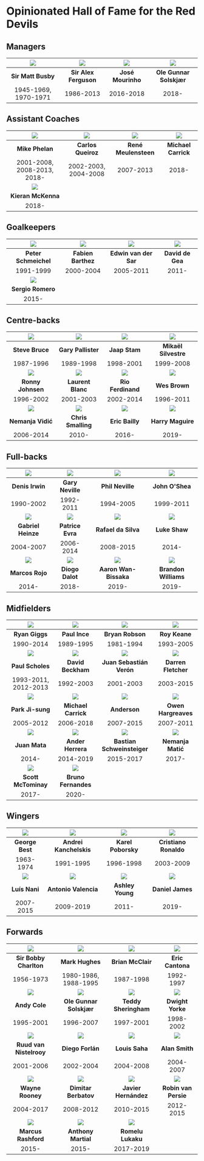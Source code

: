 # Opinionated Hall of Fame for the Red Devils

## Managers

![](managers/matt-busby.png) | ![](managers/alex-ferguson.png) | ![](managers/mourinho.png) | ![](managers/solskjaer.png)
:---------------------------:|:-------------------------------:|:--------------------------:|:-------------------------:
**Sir Matt Busby**           | **Sir Alex Ferguson**           | **José Mourinho**          | **Ole Gunnar Solskjær**
1945-1969, 1970-1971         | 1986-2013                       | 2016-2018                  | 2018-

## Assistant Coaches

![](coaches/phelan.png)      | ![](coaches/queiroz.png) | ![](coaches/meulensteen.png) | ![](coaches/carrick.png)
:---------------------------:|:------------------------:|:----------------------------:|:-----------------------:
**Mike Phelan**              | **Carlos Queiroz**       | **René Meulensteen**         | **Michael Carrick**
2001-2008, 2008-2013, 2018-  | 2002-2003, 2004-2008     | 2007-2013                    | 2018-
![](coaches/mckenna.png)     |
**Kieran McKenna**           |
2018-                        |

## Goalkeepers

![](gk/schmeichel.png)    | ![](gk/barthez.png) | ![](gk/van-der-sar.png) | ![](gk/de-gea.png)
:------------------------:|:-------------------:|:-----------------------:|:-----------------:
**Peter Schmeichel**      | **Fabien Barthez**  | **Edwin van der Sar**   | **David de Gea**
1991-1999                 | 2000-2004           | 2005-2011               | 2011-
![](gk/sergio-romero.png) |
**Sergio Romero**         |
2015-                     |

## Centre-backs

![](cb/bruce.png)   | ![](cb/pallister.png) | ![](cb/stam.png)      | ![](cb/silvestre.png)
:------------------:|:---------------------:|:---------------------:|:--------------------:
**Steve Bruce**     | **Gary Pallister**    | **Jaap Stam**         | **Mikaël Silvestre**
1987-1996           | 1989-1998             | 1998-2001             | 1999-2008
![](cb/johnsen.png) | ![](cb/blanc.png)     | ![](cb/ferdinand.png) | ![](cb/wes-brown.png)
**Ronny Johnsen**   | **Laurent Blanc**     | **Rio Ferdinand**     | **Wes Brown**
1996-2002           | 2001-2003             | 2002-2014             | 1996-2011
![](cb/vidic.png)   | ![](cb/smalling.png)  | ![](cb/bailly.png)    | ![](cb/maguire.png)
**Nemanja Vidić**   | **Chris Smalling**    | **Eric Bailly**       | **Harry Maguire**
2006-2014           | 2010-                 | 2016-                 | 2019-

## Full-backs

![](fb/irwin.png)       | ![](fb/gary-neville.png) | ![](fb/phil-neville.png) | ![](fb/o-shea.png)
:----------------------:|:------------------------:|:------------------------:|:-----------------:
**Denis Irwin**         | **Gary Neville**         | **Phil Neville**         | **John O'Shea**
1990-2002               | 1992-2011                | 1994-2005                | 1999-2011
![](fb/heinze.png)      | ![](fb/evra.png)         | ![](fb/rafael.png)       | ![](fb/shaw.png)
**Gabriel Heinze**      | **Patrice Evra**         | **Rafael da Silva**      | **Luke Shaw**
2004-2007               | 2006-2014                | 2008-2015                | 2014-
![](fb/marcos-rojo.png) | ![](fb/diogo-dalot.png)  | ![](fb/wan-bissaka.png)  | ![](fb/brandon-williams.png)
**Marcos Rojo**         | **Diogo Dalot**          | **Aaron Wan-Bissaka**    | **Brandon Williams**
2014-                   | 2018-                    | 2019-                    | 2019-

## Midfielders

![](mf/giggs.png)      | ![](mf/paul-ince.png)       | ![](mf/bryan-robson.png)   | ![](mf/roy-keane.png)
:---------------------:|:---------------------------:|:--------------------------:|:--------------------:
**Ryan Giggs**         | **Paul Ince**               | **Bryan Robson**           | **Roy Keane**
1990-2014              | 1989-1995                   | 1981-1994                  | 1993-2005
![](mf/scholes.png)    | ![](mf/beckham.png)         | ![](mf/veron.png)          | ![](mf/fletcher.png)
**Paul Scholes**       | **David Beckham**           | **Juan Sebastián Verón**   | **Darren Fletcher**
1993-2011, 2012-2013   | 1992-2003                   | 2001-2003                  | 2003-2015
![](mf/park.png)       | ![](mf/carrick.png)         | ![](mf/anderson.png)       | ![](mf/hargreaves.png)
**Park Ji-sung**       | **Michael Carrick**         | **Anderson**               | **Owen Hargreaves**
2005-2012              | 2006-2018                   | 2007-2015                  | 2007-2011
![](mf/mata.png)       | ![](mf/ander-herrera.png)   | ![](mf/schweinsteiger.png) | ![](mf/matic.png)
**Juan Mata**          | **Ander Herrera**           | **Bastian Schweinsteiger** | **Nemanja Matić**
2014-                  | 2014-2019                   | 2015-2017                  | 2017-
![](mf/mctominay.png)  | ![](mf/bruno-fernandes.png) |
**Scott McTominay**    | **Bruno Fernandes**         |
2017-                  | 2020-                       |

## Wingers

![](wingers/george-best.png)   | ![](wingers/kanchelskis.png) | ![](wingers/poborsky.png) | ![](wingers/ronaldo.png)
:-----------------------------:|:----------------------------:|:-------------------------:|:-----------------------:
**George Best**                | **Andrei Kanchelskis**       | **Karel Poborsky**        | **Cristiano Ronaldo**
1963-1974                      | 1991-1995                    | 1996-1998                 | 2003-2009
![](wingers/nani.png)          | ![](wingers/valencia.png)    | ![](wingers/young.png)    | ![](wingers/daniel-james.png)
**Luís Nani**                  | **Antonio Valencia**         | **Ashley Young**          | **Daniel James**
2007-2015                      | 2009-2019                    | 2011-                     | 2019-

## Forwards

![](fw/bobby-charlton.png) | ![](fw/mark-hughes.png) | ![](fw/brian-mcclair.png) | ![](fw/cantona.png)
:-------------------------:|:-----------------------:|:-------------------------:|:------------------:
**Sir Bobby Charlton**     | **Mark Hughes**         | **Brian McClair**         | **Eric Cantona**
1956-1973                  | 1980-1986, 1988-1995    | 1987-1998                 | 1992-1997
![](fw/andy-cole.png)      | ![](fw/solskjaer.png)   | ![](fw/sheringham.png)    | ![](fw/yorke.png)
**Andy Cole**              | **Ole Gunnar Solskjær** | **Teddy Sheringham**      | **Dwight Yorke**
1995-2001                  | 1996-2007               | 1997-2001                 | 1998-2002
![](fw/van-nistelrooy.png) | ![](fw/forlan.png)      | ![](fw/saha.png)          | ![](fw/alan-smith.png)
**Ruud van Nistelrooy**    | **Diego Forlán**        | **Louis Saha**            | **Alan Smith**
2001-2006                  | 2002-2004               | 2004-2008                 | 2004-2007
![](fw/rooney.png)         | ![](fw/berbatov.png)    | ![](fw/chicharito.png)    | ![](fw/van-persie.png)
**Wayne Rooney**           | **Dimitar Berbatov**    | **Javier Hernández**      | **Robin van Persie**
2004-2017                  | 2008-2012               | 2010-2015                 | 2012-2015
![](fw/rashford.png)       | ![](fw/martial.png)     | ![](fw/lukaku.png)        |
**Marcus Rashford**        | **Anthony Martial**     | **Romelu Lukaku**         |
2015-                      | 2015-                   | 2017-2019                 |
